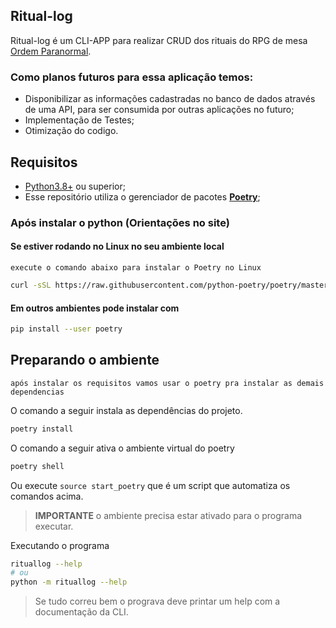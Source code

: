 ## Ritual-log
Ritual-log é um CLI-APP para realizar CRUD dos rituais do RPG de mesa [Ordem Paranormal](https://ordemparanormal.com.br/).

### Como planos futuros para essa aplicação temos:
- Disponibilizar as informações cadastradas no banco de dados através de uma API, para ser consumida por outras aplicações no futuro;
- Implementação de Testes;
- Otimização do codigo.

## Requisitos
- [Python3.8+](https://www.python.org/) ou superior;
- Esse repositório utiliza o gerenciador de pacotes [**Poetry**](https://python-poetry.org/);

### Após instalar o python (Orientações no site)

#### Se estiver rodando no Linux no seu ambiente local

`execute o comando abaixo para instalar o Poetry no Linux`

```bash
curl -sSL https://raw.githubusercontent.com/python-poetry/poetry/master/get-poetry.py | python -
```

#### Em outros ambientes pode instalar com

```bash
pip install --user poetry
```

## Preparando o ambiente

`após instalar os requisitos vamos usar o poetry pra instalar as demais dependencias`


O comando a seguir instala as dependências do projeto.

```bash
poetry install
```

O comando a seguir ativa o ambiente virtual do poetry

```bash
poetry shell
```

Ou execute `source start_poetry` que é um script que automatiza os comandos acima.

> **IMPORTANTE** o ambiente precisa estar ativado para o programa executar.  

Executando o programa

```bash
rituallog --help
# ou
python -m rituallog --help
```
> Se tudo correu bem o prograva deve printar um help com a documentação da CLI.
